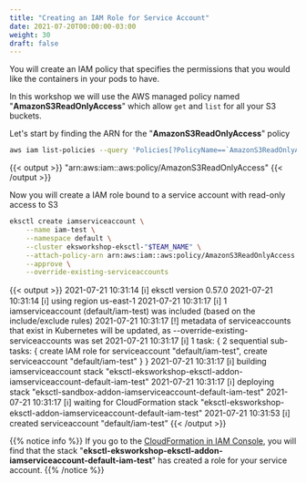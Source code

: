 ```yaml
---
title: "Creating an IAM Role for Service Account"
date: 2021-07-20T00:00:00-03:00
weight: 30
draft: false
---
```


You will create an IAM policy that specifies the permissions that you would like the containers in your pods to have.

In this workshop we will use the AWS managed policy named "**AmazonS3ReadOnlyAccess**" which allow `get` and `list` for all your S3 buckets.

Let's start by finding the ARN for the "**AmazonS3ReadOnlyAccess**" policy

```bash
aws iam list-policies --query 'Policies[?PolicyName==`AmazonS3ReadOnlyAccess`].Arn'
```

{{< output >}}
"arn:aws:iam::aws:policy/AmazonS3ReadOnlyAccess"
{{< /output >}}

Now you will create a IAM role bound to a service account with read-only access to S3

```bash
eksctl create iamserviceaccount \
    --name iam-test \
    --namespace default \
    --cluster eksworkshop-eksctl-"$TEAM_NAME" \
    --attach-policy-arn arn:aws:iam::aws:policy/AmazonS3ReadOnlyAccess \
    --approve \
    --override-existing-serviceaccounts
```

{{< output >}}
2021-07-21 10:31:14 [ℹ]  eksctl version 0.57.0
2021-07-21 10:31:14 [ℹ]  using region us-east-1
2021-07-21 10:31:17 [ℹ]  1 iamserviceaccount (default/iam-test) was included (based on the include/exclude rules)
2021-07-21 10:31:17 [!]  metadata of serviceaccounts that exist in Kubernetes will be updated, as --override-existing-serviceaccounts was set
2021-07-21 10:31:17 [ℹ]  1 task: { 2 sequential sub-tasks: { create IAM role for serviceaccount "default/iam-test", create serviceaccount "default/iam-test" } }
2021-07-21 10:31:17 [ℹ]  building iamserviceaccount stack "eksctl-eksworkshop-eksctl-addon-iamserviceaccount-default-iam-test"
2021-07-21 10:31:17 [ℹ]  deploying stack "eksctl-sandbox-addon-iamserviceaccount-default-iam-test"
2021-07-21 10:31:17 [ℹ]  waiting for CloudFormation stack "eksctl-eksworkshop-eksctl-addon-iamserviceaccount-default-iam-test"
2021-07-21 10:31:53 [ℹ]  created serviceaccount "default/iam-test"
{{< /output >}}

{{% notice info %}}
If you go to the [CloudFormation in IAM Console](https://console.aws.amazon.com/cloudformation/), you will find that the stack "**eksctl-eksworkshop-eksctl-addon-iamserviceaccount-default-iam-test**" has created a role for your service account.
{{% /notice %}}
